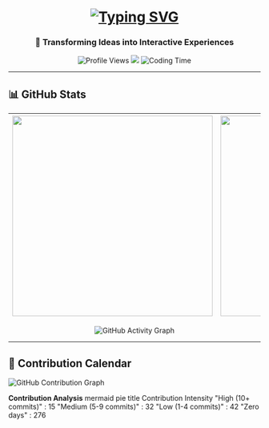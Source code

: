 <h1 align="center">
  <a href="https://git.io/typing-svg">
    <img src="https://readme-typing-svg.demolab.com?font=Fira+Code&weight=600&size=30&duration=4000&pause=1000&color=58A6FF&center=true&vCenter=true&width=500&lines=Hi+%F0%9F%91%8B%2C+I'm+Wajiha+Kulsum;Frontend+Developer;React+Specialist;UI%2FUX+Enthusiast" alt="Typing SVG">
  </a>
</h1>

<h3 align="center">🚀 Transforming Ideas into Interactive Experiences</h3>

<p align="center">
  <img src="https://komarev.com/ghpvc/?username=Wajiha-Kulsum&label=Profile%20Views&color=0e75b6&style=flat" alt="Profile Views">
  <img src="https://img.shields.io/github/followers/Wajiha-Kulsum?label=Followers&style=social">
  <img src="https://wakatime.com/badge/user/your-wakatime-id.svg" alt="Coding Time">
</p>

---

## 📊 GitHub Stats

<div align="center">
  
  | <img src="https://github-readme-stats.vercel.app/api?username=Wajiha-Kulsum&show_icons=true&theme=radical" width="400"> | <img src="https://github-readme-streak-stats.herokuapp.com/?user=Wajiha-Kulsum&theme=radical" width="400"> |
  |---|---|
  
  ![GitHub Activity Graph](https://github-readme-activity-graph.vercel.app/graph?username=Wajiha-Kulsum&theme=react-dark&hide_border=true&area=true)

</div>

---

## 📅 Contribution Calendar

![GitHub Contribution Graph](https://ghchart.rshah.org/Wajiha-Kulsum)

**Contribution Analysis**
mermaid
pie
    title Contribution Intensity
    "High (10+ commits)" : 15
    "Medium (5-9 commits)" : 32
    "Low (1-4 commits)" : 42
    "Zero days" : 276
